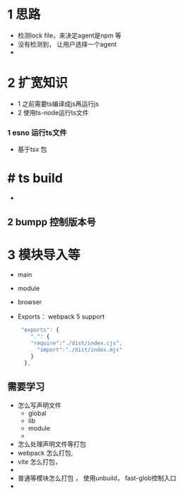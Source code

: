 # 1 思路

- 检测lock file，来决定agent是npm 等
- 没有检测到， 让用户选择一个agent
- 



# 2 扩宽知识



- 1 之前需要ts编译成js再运行js
- 2 使用ts-node运行ts文件



###   1 esno 运行ts文件

- 基于tsx 包



# # ts build

- 



## 2 bumpp 控制版本号



# 3 模块导入等

-  main

- module

- browser

- Exports： webpack 5 support

  ```js
   "exports": {
      ".": {
      "require":"./dist/index.cjs",
        "import":"./dist/index.mjs"
      }
    },
  ```

  

 





## 需要学习

- 怎么写声明文件
  - global
  - lib
  - module
  - 
- 怎么处理声明文件等打包
- webpack 怎么打包, 
- vite 怎么打包， 
- 
- 普通等模块怎么打包 ， 使用unbuild， fast-glob控制入口
- 